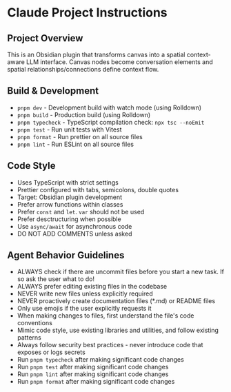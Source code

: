 # Claude Project Instructions

## Project Overview

This is an Obsidian plugin that transforms canvas into a spatial context-aware LLM interface. Canvas nodes become conversation elements and spatial relationships/connections define context flow.

## Build & Development

- `pnpm dev` - Development build with watch mode (using Rolldown)
- `pnpm build` - Production build (using Rolldown)
- `pnpm typecheck` - TypeScript compilation check: `npx tsc --noEmit`
- `pnpm test` - Run unit tests with Vitest
- `pnpm format` - Run prettier on all source files
- `pnpm lint` - Run ESLint on all source files

## Code Style

- Uses TypeScript with strict settings
- Prettier configured with tabs, semicolons, double quotes
- Target: Obsidian plugin development
- Prefer arrow functions within classes
- Prefer `const` and `let`. `var` should not be used
- Prefer desctructuring when possible
- Use `async/await` for asynchronous code
- DO NOT ADD COMMENTS unless asked

## Agent Behavior Guidelines

- ALWAYS check if there are uncommit files before you start a new task. If so ask the user what to do!
- ALWAYS prefer editing existing files in the codebase
- NEVER write new files unless explicitly required
- NEVER proactively create documentation files (\*.md) or README files
- Only use emojis if the user explicitly requests it
- When making changes to files, first understand the file's code conventions
- Mimic code style, use existing libraries and utilities, and follow existing patterns
- Always follow security best practices - never introduce code that exposes or logs secrets
- Run `pnpm typecheck` after making significant code changes
- Run `pnpm test` after making significant code changes
- Run `pnpm lint` after making significant code changes
- Run `pnpm format` after making significant code changes
